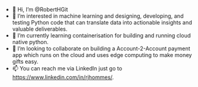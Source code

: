 - 👋 Hi, I’m @RobertHGit
- 👀 I’m interested in machine learning and designing, developing, and testing Python code that can translate data into actionable insights and valuable deliverables.
- 🌱 I’m currently learning containerisation for building and running cloud native python.
- 💞️ I’m looking to collaborate on building a Account-2-Account payment app which runs on the cloud and uses edge computing to make money gifts easy.
- 📫 You can reach me via LinkedIn just go to https://www.linkedin.com/in/rjhommes/.

<!---
RobertHGit/RobertHGit is a ✨ special ✨ repository because its `README.md` (this file) appears on your GitHub profile.
You can click the Preview link to take a look at your changes.
--->
